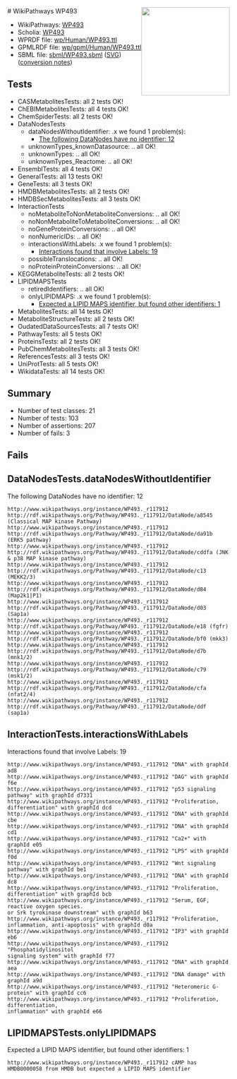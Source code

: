 <img style="float: right; width: 200px" src="../logo.png" />
# WikiPathways WP493

* WikiPathways: [WP493](https://identifiers.org/wikipathways:WP493)
* Scholia: [WP493](https://scholia.toolforge.org/wikipathways/WP493)
* WPRDF file: [wp/Human/WP493.ttl](../wp/Human/WP493.ttl)
* GPMLRDF file: [wp/gpml/Human/WP493.ttl](../wp/gpml/Human/WP493.ttl)
* SBML file: [sbml/WP493.sbml](../sbml/WP493.sbml) ([SVG](../sbml/WP493.svg)) ([conversion notes](../sbml/WP493.txt))

## Tests
* CASMetabolitesTests: all 2 tests OK!
* ChEBIMetabolitesTests: all 4 tests OK!
* ChemSpiderTests: all 2 tests OK!
* DataNodesTests
    * dataNodesWithoutIdentifier: .x we found 1 problem(s):
        * [The following DataNodes have no identifier: 12](#8792c492)
    * unknownTypes_knownDatasource: .. all OK!
    * unknownTypes: .. all OK!
    * unknownTypes_Reactome: .. all OK!
* EnsemblTests: all 4 tests OK!
* GeneralTests: all 13 tests OK!
* GeneTests: all 3 tests OK!
* HMDBMetabolitesTests: all 2 tests OK!
* HMDBSecMetabolitesTests: all 3 tests OK!
* InteractionTests
    * noMetaboliteToNonMetaboliteConversions: .. all OK!
    * noNonMetaboliteToMetaboliteConversions: .. all OK!
    * noGeneProteinConversions: .. all OK!
    * nonNumericIDs: .. all OK!
    * interactionsWithLabels: .x we found 1 problem(s):
        * [Interactions found that involve Labels: 19](#fe97a8c1)
    * possibleTranslocations: .. all OK!
    * noProteinProteinConversions: .. all OK!
* KEGGMetaboliteTests: all 2 tests OK!
* LIPIDMAPSTests
    * retiredIdentifiers: .. all OK!
    * onlyLIPIDMAPS: .x we found 1 problem(s):
        * [Expected a LIPID MAPS identifier, but found other identifiers: 1](#48cc60b8)
* MetabolitesTests: all 14 tests OK!
* MetaboliteStructureTests: all 2 tests OK!
* OudatedDataSourcesTests: all 7 tests OK!
* PathwayTests: all 5 tests OK!
* ProteinsTests: all 2 tests OK!
* PubChemMetabolitesTests: all 3 tests OK!
* ReferencesTests: all 3 tests OK!
* UniProtTests: all 5 tests OK!
* WikidataTests: all 14 tests OK!


## Summary

* Number of test classes: 21
* Number of tests: 103
* Number of assertions: 207
* Number of fails: 3

## Fails

<a name="8792c492" />

## DataNodesTests.dataNodesWithoutIdentifier

The following DataNodes have no identifier: 12
```
http://www.wikipathways.org/instance/WP493._r117912 http://rdf.wikipathways.org/Pathway/WP493._r117912/DataNode/a8545 (Classical MAP kinase Pathway)
http://www.wikipathways.org/instance/WP493._r117912 http://rdf.wikipathways.org/Pathway/WP493._r117912/DataNode/da91b (ERK5 pathway)
http://www.wikipathways.org/instance/WP493._r117912 http://rdf.wikipathways.org/Pathway/WP493._r117912/DataNode/cddfa (JNK & p38 MAP kinase pathway)
http://www.wikipathways.org/instance/WP493._r117912 http://rdf.wikipathways.org/Pathway/WP493._r117912/DataNode/c13 (MEKK2/3)
http://www.wikipathways.org/instance/WP493._r117912 http://rdf.wikipathways.org/Pathway/WP493._r117912/DataNode/d84 (Map2k1|P1)
http://www.wikipathways.org/instance/WP493._r117912 http://rdf.wikipathways.org/Pathway/WP493._r117912/DataNode/d03 (Sap1a)
http://www.wikipathways.org/instance/WP493._r117912 http://rdf.wikipathways.org/Pathway/WP493._r117912/DataNode/e18 (fgfr)
http://www.wikipathways.org/instance/WP493._r117912 http://rdf.wikipathways.org/Pathway/WP493._r117912/DataNode/bf0 (mkk3)
http://www.wikipathways.org/instance/WP493._r117912 http://rdf.wikipathways.org/Pathway/WP493._r117912/DataNode/d7b (mnk1/2)
http://www.wikipathways.org/instance/WP493._r117912 http://rdf.wikipathways.org/Pathway/WP493._r117912/DataNode/c79 (msk1/2)
http://www.wikipathways.org/instance/WP493._r117912 http://rdf.wikipathways.org/Pathway/WP493._r117912/DataNode/cfa (nfat2/4)
http://www.wikipathways.org/instance/WP493._r117912 http://rdf.wikipathways.org/Pathway/WP493._r117912/DataNode/ddf (sap1a)
```

<a name="fe97a8c1" />

## InteractionTests.interactionsWithLabels

Interactions found that involve Labels: 19
```
http://www.wikipathways.org/instance/WP493._r117912 "DNA" with graphId ad8
http://www.wikipathways.org/instance/WP493._r117912 "DAG" with graphId f6e
http://www.wikipathways.org/instance/WP493._r117912 "p53 signaling pathway" with graphId d7331
http://www.wikipathways.org/instance/WP493._r117912 "Proliferation, differentiation" with graphId dcd
http://www.wikipathways.org/instance/WP493._r117912 "DNA" with graphId cbe
http://www.wikipathways.org/instance/WP493._r117912 "DNA" with graphId cd1
http://www.wikipathways.org/instance/WP493._r117912 "Ca2+" with graphId e05
http://www.wikipathways.org/instance/WP493._r117912 "LPS" with graphId f0d
http://www.wikipathways.org/instance/WP493._r117912 "Wnt signaling pathway" with graphId be1
http://www.wikipathways.org/instance/WP493._r117912 "DNA" with graphId dc8
http://www.wikipathways.org/instance/WP493._r117912 "Proliferation, differentiation" with graphId bcb
http://www.wikipathways.org/instance/WP493._r117912 "Serum, EGF,
reactive oxygen species.
or Srk tyrokinase downstream" with graphId b63
http://www.wikipathways.org/instance/WP493._r117912 "Proliferation, inflammation, anti-apoptosis" with graphId d0a
http://www.wikipathways.org/instance/WP493._r117912 "IP3" with graphId eb6
http://www.wikipathways.org/instance/WP493._r117912 "Phosphatidylinositol
signaling system" with graphId f77
http://www.wikipathways.org/instance/WP493._r117912 "DNA" with graphId aea
http://www.wikipathways.org/instance/WP493._r117912 "DNA damage" with graphId a9d
http://www.wikipathways.org/instance/WP493._r117912 "Heteromeric G-protein" with graphId cc6
http://www.wikipathways.org/instance/WP493._r117912 "Proliferation, differentiation,
inflammation" with graphId e66
```

<a name="48cc60b8" />

## LIPIDMAPSTests.onlyLIPIDMAPS

Expected a LIPID MAPS identifier, but found other identifiers: 1
```
http://www.wikipathways.org/instance/WP493._r117912 cAMP has HMDB0000058 from HMDB but expected a LIPID MAPS identifier
```


